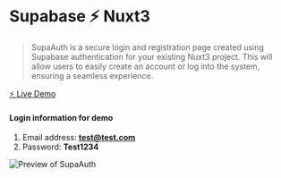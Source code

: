 # Supabase ⚡️ Nuxt3

>SupaAuth is a secure login and registration page created using Supabase authentication for your existing Nuxt3 project. This will allow users to easily create an account or log into the system, ensuring a seamless experience.

[⚡️ Live Demo](https://supaauth.netlify.app/)

#### Login information for demo
1. Email address: **test@test.com**
2. Password: **Test1234**

![Preview of SupaAuth](https://raw.githubusercontent.com/zackha/supaAuth/main/assets/supaauth-screenshot.png.png)

